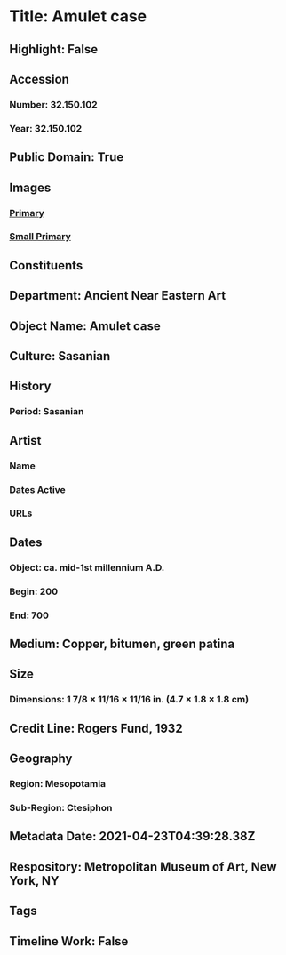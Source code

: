 # Title: Amulet case
## Highlight: False
## Accession
### Number: 32.150.102
### Year: 32.150.102
## Public Domain: True
## Images
### [Primary](https://images.metmuseum.org/CRDImages/an/original/hb32_150_95_104.jpg)
### [Small Primary](https://images.metmuseum.org/CRDImages/an/web-large/hb32_150_95_104.jpg)
## Constituents
## Department: Ancient Near Eastern Art
## Object Name: Amulet case
## Culture: Sasanian
## History
### Period: Sasanian
## Artist
### Name
### Dates Active
### URLs
## Dates
### Object: ca. mid-1st millennium A.D.
### Begin: 200
### End: 700
## Medium: Copper, bitumen, green patina
## Size
### Dimensions: 1 7/8 × 11/16 × 11/16 in. (4.7 × 1.8 × 1.8 cm)
## Credit Line: Rogers Fund, 1932
## Geography
### Region: Mesopotamia
### Sub-Region: Ctesiphon
## Metadata Date: 2021-04-23T04:39:28.38Z
## Respository: Metropolitan Museum of Art, New York, NY
## Tags
## Timeline Work: False